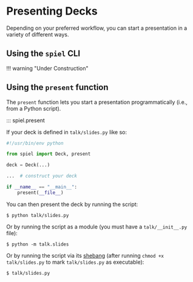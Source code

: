 # Presenting Decks

Depending on your preferred workflow,
you can start a presentation in a variety of different ways.

## Using the `spiel` CLI

!!! warning "Under Construction"

## Using the `present` function

The `present` function lets you start a presentation programmatically (i.e., from a Python script).

::: spiel.present

If your deck is defined in `talk/slides.py` like so:

```python title="talk/slides.py"
#!/usr/bin/env python

from spiel import Deck, present

deck = Deck(...)

...  # construct your deck

if __name__ == "__main__":
    present(__file__)
```

You can then present the deck by running the script:
```console
$ python talk/slides.py
```
Or by running the script as a module (you must have a `talk/__init__.py` file):
```console
$ python -m talk.slides
```
Or by running the script via its [shebang](https://en.wikipedia.org/wiki/Shebang_(Unix))
(after running `chmod +x talk/slides.py` to mark `talk/slides.py` as executable):
```console
$ talk/slides.py
```
